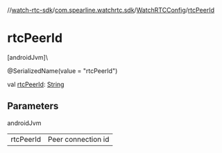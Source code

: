 //[watch-rtc-sdk](../../../index.md)/[com.spearline.watchrtc.sdk](../index.md)/[WatchRTCConfig](index.md)/[rtcPeerId](rtc-peer-id.md)

# rtcPeerId

[androidJvm]\

@SerializedName(value = &quot;rtcPeerId&quot;)

val [rtcPeerId](rtc-peer-id.md): [String](https://kotlinlang.org/api/latest/jvm/stdlib/kotlin/-string/index.html)

## Parameters

androidJvm

| | |
|---|---|
| rtcPeerId | Peer connection id |
